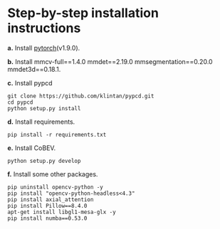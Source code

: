 # Step-by-step installation instructions

**a.** Install [pytorch](https://pytorch.org/)(v1.9.0).

**b.** Install mmcv-full==1.4.0  mmdet==2.19.0 mmsegmentation==0.20.0 mmdet3d==0.18.1.

**c.** Install pypcd
```
git clone https://github.com/klintan/pypcd.git
cd pypcd
python setup.py install
```

**d.** Install requirements.
```shell
pip install -r requirements.txt
```

**e.** Install CoBEV.
```shell
python setup.py develop
```

**f.** Install some other packages.
```shell
pip uninstall opencv-python -y
pip install "opencv-python-headless<4.3"
pip install axial_attention
pip install Pillow==8.4.0
apt-get install libgl1-mesa-glx -y
pip install numba==0.53.0
```
